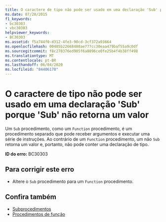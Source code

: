 ```yaml
---
title: O caractere de tipo não pode ser usado em uma declaração 'Sub' porque 'Sub' não retorna um valor
ms.date: 07/20/2015
f1_keywords:
- bc30303
- vbc30303
helpviewer_keywords:
- BC30303
ms.assetid: f5a744f0-d312-4fe3-90cd-3cf372a93664
ms.openlocfilehash: 00485b22668480ae777cc30eaa479baf55a9c0df
ms.sourcegitcommit: f8c270376ed905f6a8896ce0fe25b4f4b38ff498
ms.translationtype: MT
ms.contentlocale: pt-BR
ms.lasthandoff: 06/04/2020
ms.locfileid: "84406178"
---
```

# <a name="type-character-cannot-be-used-in-a-sub-declaration-because-a-sub-doesnt-return-a-value"></a>O caractere de tipo não pode ser usado em uma declaração 'Sub' porque 'Sub' não retorna um valor
Um `Sub` procedimento, como um `Function` procedimento, é um procedimento separado que pode receber argumentos e executar uma série de instruções. Ao contrário de um `Function` procedimento, um não `Sub` retorna um valor e, portanto, não pode conter uma declaração de tipo.  
  
 **ID do erro:** BC30303  
  
## <a name="to-correct-this-error"></a>Para corrigir este erro  
  
- Altere o `Sub` procedimento para um `Function` procedimento.  
  
## <a name="see-also"></a>Confira também

- [Subprocedimentos](../programming-guide/language-features/procedures/sub-procedures.md)
- [Procedimentos de função](../programming-guide/language-features/procedures/function-procedures.md)
